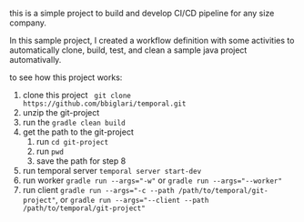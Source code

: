this is a simple project to build and develop CI/CD pipeline for any size company.

In this sample project, I created a workflow definition with some activities to automatically clone, build, test, and clean a sample java project automativally. 

to see how this project works:
1. clone this project ``` git clone https://github.com/bbiglari/temporal.git```
2. unzip the git-project
3. run the ``` gradle clean build ```
4. get the path to the git-project
   1. run ``` cd git-project ```
   2. run ``` pwd ```
   3. save the path for step 8
6. run temporal server ```temporal server start-dev```
7. run worker ``` gradle run --args="-w" ``` or ``` gradle run --args="--worker" ```
8. run client ``` gradle run --args="-c --path /path/to/temporal/git-project" ```, or ``` gradle run --args="--client --path /path/to/temporal/git-project" ```
